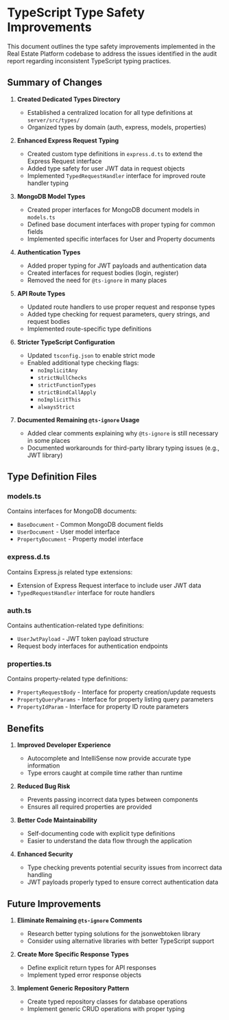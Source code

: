 # TypeScript Type Safety Improvements

This document outlines the type safety improvements implemented in the Real Estate Platform codebase to address the issues identified in the audit report regarding inconsistent TypeScript typing practices.

## Summary of Changes

1. **Created Dedicated Types Directory**
   - Established a centralized location for all type definitions at `server/src/types/`
   - Organized types by domain (auth, express, models, properties)

2. **Enhanced Express Request Typing**
   - Created custom type definitions in `express.d.ts` to extend the Express Request interface
   - Added type safety for user JWT data in request objects
   - Implemented `TypedRequestHandler` interface for improved route handler typing

3. **MongoDB Model Types**
   - Created proper interfaces for MongoDB document models in `models.ts`
   - Defined base document interfaces with proper typing for common fields
   - Implemented specific interfaces for User and Property documents

4. **Authentication Types**
   - Added proper typing for JWT payloads and authentication data
   - Created interfaces for request bodies (login, register)
   - Removed the need for `@ts-ignore` in many places

5. **API Route Types**
   - Updated route handlers to use proper request and response types
   - Added type checking for request parameters, query strings, and request bodies
   - Implemented route-specific type definitions

6. **Stricter TypeScript Configuration**
   - Updated `tsconfig.json` to enable strict mode
   - Enabled additional type checking flags:
     - `noImplicitAny`
     - `strictNullChecks`
     - `strictFunctionTypes`
     - `strictBindCallApply`
     - `noImplicitThis`
     - `alwaysStrict`

7. **Documented Remaining `@ts-ignore` Usage**
   - Added clear comments explaining why `@ts-ignore` is still necessary in some places
   - Documented workarounds for third-party library typing issues (e.g., JWT library)

## Type Definition Files

### models.ts
Contains interfaces for MongoDB documents:
- `BaseDocument` - Common MongoDB document fields
- `UserDocument` - User model interface
- `PropertyDocument` - Property model interface

### express.d.ts
Contains Express.js related type extensions:
- Extension of Express Request interface to include user JWT data
- `TypedRequestHandler` interface for route handlers

### auth.ts
Contains authentication-related type definitions:
- `UserJwtPayload` - JWT token payload structure
- Request body interfaces for authentication endpoints

### properties.ts
Contains property-related type definitions:
- `PropertyRequestBody` - Interface for property creation/update requests
- `PropertyQueryParams` - Interface for property listing query parameters
- `PropertyIdParam` - Interface for property ID route parameters

## Benefits

1. **Improved Developer Experience**
   - Autocomplete and IntelliSense now provide accurate type information
   - Type errors caught at compile time rather than runtime

2. **Reduced Bug Risk**
   - Prevents passing incorrect data types between components
   - Ensures all required properties are provided

3. **Better Code Maintainability**
   - Self-documenting code with explicit type definitions
   - Easier to understand the data flow through the application

4. **Enhanced Security**
   - Type checking prevents potential security issues from incorrect data handling
   - JWT payloads properly typed to ensure correct authentication data

## Future Improvements

1. **Eliminate Remaining `@ts-ignore` Comments**
   - Research better typing solutions for the jsonwebtoken library
   - Consider using alternative libraries with better TypeScript support

2. **Create More Specific Response Types**
   - Define explicit return types for API responses
   - Implement typed error response objects

3. **Implement Generic Repository Pattern**
   - Create typed repository classes for database operations
   - Implement generic CRUD operations with proper typing 